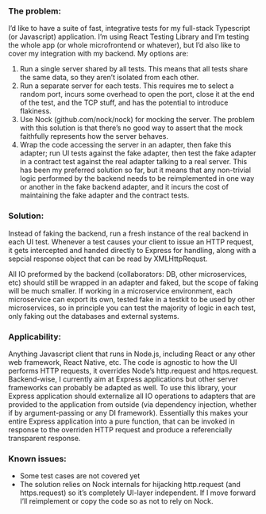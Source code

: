 

### The problem:
I’d like to have a suite of fast, integrative tests for my full-stack Typescript (or Javascript) application. I’m using React Testing Library and I’m testing the whole app (or whole microfrontend or whatever), but I’d also like to cover my integration with my backend. My options are:

1) Run a single server shared by all tests. This means that all tests share the same data, so they aren’t isolated from each other.
2) Run a separate server for each tests. This requires me to select a random port, incurs some overhead to open the port, close it at the end of the test, and the TCP stuff, and has the potential to introduce flakiness.
3) Use Nock (github.com/nock/nock) for mocking the server. The problem with this solution is that there’s no good way to assert that the mock faithfully represents how the server behaves. 
4) Wrap the code accessing the server in an adapter, then fake this adapter; run UI tests against the fake adapter, then test the fake adapter in a contract test against the real adapter talking to a real server. This has been my preferred solution so far, but it means that any non-trivial logic performed by the backend needs to be reimplemented in one way or another in the fake backend adapter, and it incurs the cost of maintaining the fake adapter and the contract tests.

### Solution:
Instead of faking the backend, run a fresh instance of the real backend in each UI test. Whenever a test causes your client to issue an HTTP request, it gets intercepted 
and handed directly to Express for handling, along with a sepcial response object that can be read by XMLHttpRequst.

All IO preformed by the backend (collaborators: DB, other microservices, etc) should still be wrapped in an adapter and faked, but the scope of faking will be much smaller. 
If working in a microservice environment, each microservice can export its own, tested fake in a testkit to be used by other microservices, so in principle you can test 
the majority of logic in each test, only faking out the databases and external systems. 

### Applicability:
Anything Javascript client that runs in Node.js, including React or any other web framework, React Native, etc. 
The code is agnostic to how the UI performs HTTP requests, it overrides Node’s http.request and https.request. 
Backend-wise, I currently aim at Express applications but other server frameworks can probably be adapted as well. 
To use this library, your Express application should externalize all IO operations to adapters that are provided 
to the application from outside (via dependency injection, whether if by argument-passing or any DI framework). 
Essentially this makes your entire Express application into a pure function, that can be invoked in response
to the overriden HTTP request and produce a referencially transparent response.

### Known issues:
* Some test cases are not covered yet
* The solution relies on Nock internals for hijacking http.request (and https.request) so it’s completely UI-layer independent. If I move forward I’ll reimplement or copy the code so as not to rely on Nock.
